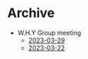 # Archive

- W.H.Y Group meeting
  - [2023-03-29](research/CO-Store/2023-03-29.md)
  - [2023-03-22](research/CO-Store//2023-03-22.md)